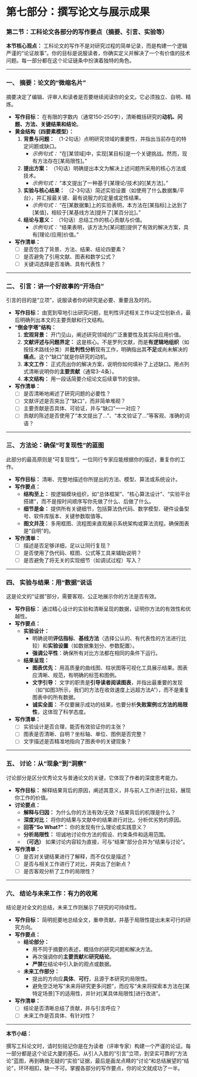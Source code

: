 # **第七部分：撰写论文与展示成果**

### **第二节：工科论文各部分的写作要点（摘要、引言、实验等）**

**本节核心观点：** 工科论文的写作不是对研究过程的简单记录，而是构建一个逻辑严谨的“论证故事”。你的目标是说服读者，你确实定义并解决了一个有价值的技术问题。每一部分都在这个论证链条中扮演着独特的角色。

---

### **一、 摘要：论文的“微缩名片”**

摘要决定了编辑、评审人和读者是否要继续阅读你的全文。它必须独立、自明、精炼。

* **写作目标：** 在有限的字数内（通常150-250字），清晰概括研究的**动机、问题、方法、关键结果和结论**。
* **黄金结构（四要素模型）：**
    1. **背景与问题：** （1-2句话）点明研究领域的重要性，并指出当前存在的特定问题或缺口。
        * *示例句式：* “在[某领域]中，实现[某目标]是一个关键挑战。然而，现有方法存在[某局限性]。”
    2. **提出方案：** （1句话）明确提出本文为解决上述问题所采用的核心方法或技术。
        * *示例句式：* “本文提出了一种基于[某理论/技术]的[某方法]。”
    3. **实验与核心结果：** （2-3句话）简述实验设置（如使用了什么数据集/平台），并汇报最关键、最有说服力的定量或定性结果。
        * *示例句式：* “在[某数据集]上的实验表明，本方法在[某指标]上达到了[某值]，相较于[某基线方法]提升了[某百分比]。”
    4. **结论与意义：** （1句话）总结工作的核心贡献与价值。
        * *示例句式：* “结果表明，该方法为[某问题]提供了有效的解决方案，具有[理论/应用]价值。”
* **写作清单：**
  * [ ] 是否包含了背景、方法、结果、结论四要素？
  * [ ] 是否避免了引用文献、图表和数学公式？
  * [ ] 关键词选择是否准确、具有代表性？

---

### **二、 引言：讲一个好故事的“开场白”**

引言的目的是“立项”，说服读者你的研究是必要、重要且及时的。

* **写作目标：** 由宽到窄地引出研究问题，批判性评述相关工作以定位创新点，最后明确列出本文的主要贡献和行文结构。
* **“倒金字塔”结构：**
    1. **宏观背景：** 开门见山，阐述研究领域的广泛重要性及其实际应用价值。
    2. **文献评述与问题界定：** 这是核心。不是罗列文献，而是**有逻辑地组织**（如按技术路线分类）并**批判性分析**现有工作，明确指出其**不足**或尚未解决的**痛点**。这个“缺口”就是你研究的动机。
    3. **本文工作：** 正式亮出你的解决方案，说明你如何填补了上述缺口。用点列式清晰说明你的**主要贡献**（通常3-4条）。
    4. **本文结构：** 用一段话简要介绍论文后续章节的安排。
* **写作清单：**
  * [ ] 是否清晰地阐述了研究问题的必要性？
  * [ ] 文献评述是否突出了“缺口”，而非简单堆砌？
  * [ ] 主要贡献是否具体、可验证，并与“缺口”一一对应？
  * [ ] 贡献的陈述是否使用了“本文提出了...”、“本文验证了...”等客观、准确的词语？

---

### **三、 方法论：确保“可复现性”的蓝图**

此部分的最高原则是“可复现性”。一位同行专家应能根据你的描述，重复你的工作。

* **写作目标：** 清晰、完整地描述你所提出的方法、模型、算法或系统设计。
* **写作要点：**
  * **结构至上：** 按逻辑模块组织，如“总体框架”、“核心算法设计”、“实验平台搭建”，而不是按时间顺序写你先做了什么、后做了什么。
  * **细节是金：** 提供所有关键细节，包括算法伪代码、数学模型、硬件设备型号、软件库版本、关键参数取值等。
  * **图文并茂：** 多用框图、流程图来直观展示系统架构或算法流程。确保图表是“自明”的。
* **写作清单：**
  * [ ] 描述是否足够详细，足以让同行复现？
  * [ ] 是否使用了伪代码、框图、公式等工具来辅助说明？
  * [ ] 是否避免了将无关的实现细节（如调试过程）写入？

---

### **四、 实验与结果：用“数据”说话**

这是论文的“证据”部分，需要客观、公正地展示你的方法是否有效。

* **写作目标：** 通过精心设计的实验和清晰呈现的数据，证明你方法的有效性和优越性。
* **写作要点：**
  * **实验设计：**
    * 明确说明**评估指标**、**基线方法**（选择公认的、有代表性的方法进行比较）和**实验设置**（如数据集划分、参数配置）。
    * **强调公平性**：确保所有对比方法都在相同的条件下运行。
  * **结果呈现：**
    * **图表优先：** 用高质量的曲线图、柱状图等可视化工具展示结果。图表应清晰、规范，有明确的标签和图例。
    * **文字引导：** 文字的职责是**引导读者阅读图表**，并指出最重要的发现（如“如图3所示，我们的方法在收敛速度上远超方法A”），而不是重复图表中的所有数据。
    * **诚实全面：** 不仅要展示成功的结果，也要分析**失败案例**或**方法的局限性**，这体现了科学态度。
* **写作清单：**
  * [ ] 实验设计是否合理，能否有效验证你的主张？
  * [ ] 图表是否清晰、自明？坐标轴、单位、图例是否完整？
  * [ ] 文字描述是否精准地指向了图表中的关键现象？

---

### **五、 讨论：从“现象”到“洞察”**

讨论部分是区分优秀论文与普通论文的关键，它体现了作者的深度思考能力。

* **写作目标：** 解释结果背后的原因，阐述其意义，并与前人工作进行比较，展现你工作的价值。
* **讨论要点：**
  * **解释与归因：** 为什么你的方法有效/无效？结果背后的机理是什么？
  * **深度对比：** 将你的结果与文献中的结果进行对比，分析优劣势的原因。
  * **回答“So What?”：** 你的发现有什么理论或实践意义？
  * **分析局限性：** 坦诚地讨论你方法的假设、约束条件和适用范围。
  * **（可选）** 如果讨论内容较为直接，可与“结果”部分合并为“结果与讨论”。
* **写作清单：**
  * [ ] 是否对关键结果进行了解释，而不仅仅是描述？
  * [ ] 是否与相关工作进行了对比，并突出了创新点？
  * [ ] 是否客观分析了工作的局限性？

---

### **六、 结论与未来工作：有力的收尾**

结论是对全文的总结，未来工作则展示了研究的可持续性。

* **写作目标：** 简明扼要地总结全文，重申贡献，并基于局限性提出未来可行的研究方向。
* **写作要点：**
  * **结论部分：**
    * 用不同于摘要的表述，概括你的研究问题和解决方法。
    * 再次强调你的**主要贡献**和**研究结论**。
    * **严禁**在结论中引入新的观点或数据。
  * **未来工作部分：**
    * 提出的方向应**具体**、**可行**，且源于本研究的局限性。
    * 避免空泛地写“未来将研究更多问题”，而应写“未来将探索本方法在[某特定场景]下的适用性，并针对[某具体局限性]进行改进”。
* **写作清单：**
  * [ ] 结论是否清晰总结了贡献，并与引言呼应？
  * [ ] 未来工作是否具体、有针对性？

---

**本节小结：**

撰写工科论文时，请时刻铭记你是在为读者（评审专家）构建一个严谨的论证。每一部分都是这个论证大厦的基石。从引人入胜的“引言”立项，到坚实可靠的“方法论”蓝图，再到确凿无疑的“实验”证据，最后是画龙点睛的“讨论”和总结展望的“结论”，环环相扣，缺一不可。掌握各部分的写作要点，你的论文就成功了一半。
